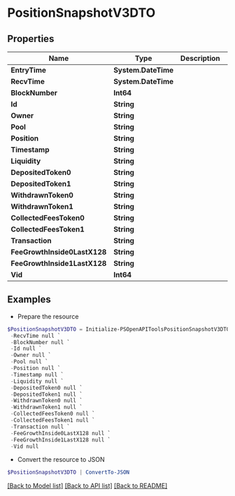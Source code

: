 # PositionSnapshotV3DTO
## Properties

Name | Type | Description | Notes
------------ | ------------- | ------------- | -------------
**EntryTime** | **System.DateTime** |  | [optional] 
**RecvTime** | **System.DateTime** |  | [optional] 
**BlockNumber** | **Int64** |  | [optional] 
**Id** | **String** |  | [optional] 
**Owner** | **String** |  | [optional] 
**Pool** | **String** |  | [optional] 
**Position** | **String** |  | [optional] 
**Timestamp** | **String** |  | [optional] 
**Liquidity** | **String** |  | [optional] 
**DepositedToken0** | **String** |  | [optional] 
**DepositedToken1** | **String** |  | [optional] 
**WithdrawnToken0** | **String** |  | [optional] 
**WithdrawnToken1** | **String** |  | [optional] 
**CollectedFeesToken0** | **String** |  | [optional] 
**CollectedFeesToken1** | **String** |  | [optional] 
**Transaction** | **String** |  | [optional] 
**FeeGrowthInside0LastX128** | **String** |  | [optional] 
**FeeGrowthInside1LastX128** | **String** |  | [optional] 
**Vid** | **Int64** |  | [optional] 

## Examples

- Prepare the resource
```powershell
$PositionSnapshotV3DTO = Initialize-PSOpenAPIToolsPositionSnapshotV3DTO  -EntryTime null `
 -RecvTime null `
 -BlockNumber null `
 -Id null `
 -Owner null `
 -Pool null `
 -Position null `
 -Timestamp null `
 -Liquidity null `
 -DepositedToken0 null `
 -DepositedToken1 null `
 -WithdrawnToken0 null `
 -WithdrawnToken1 null `
 -CollectedFeesToken0 null `
 -CollectedFeesToken1 null `
 -Transaction null `
 -FeeGrowthInside0LastX128 null `
 -FeeGrowthInside1LastX128 null `
 -Vid null
```

- Convert the resource to JSON
```powershell
$PositionSnapshotV3DTO | ConvertTo-JSON
```

[[Back to Model list]](../README.md#documentation-for-models) [[Back to API list]](../README.md#documentation-for-api-endpoints) [[Back to README]](../README.md)

